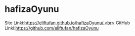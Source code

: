 # hafizaOyunu
 
Site Linki:https://eliftufan.github.io/hafizaOyunu/.<br>
GitHub Linki:https://github.com/eliftufan/hafizaOyunu

